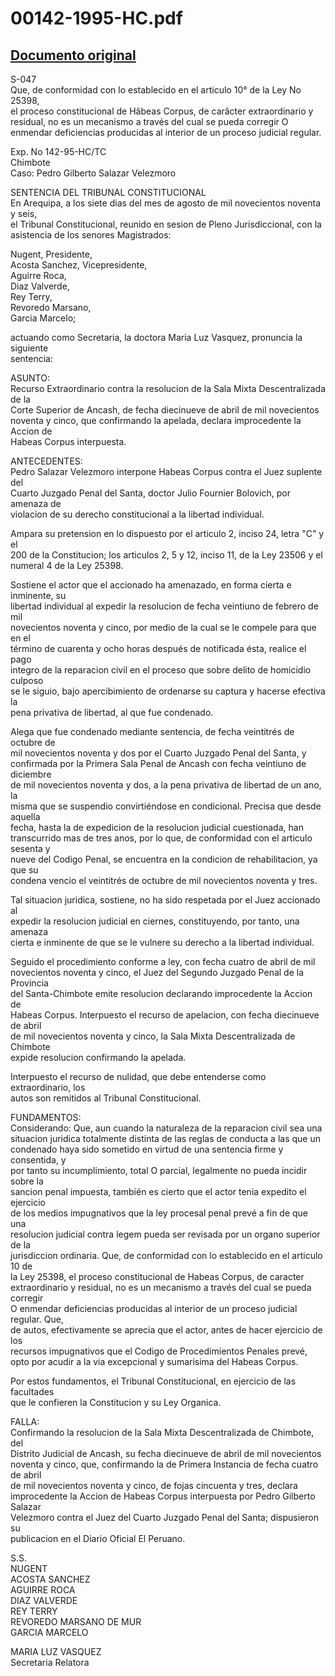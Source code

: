 
00142-1995-HC.pdf
=================
  
[Documento original](https://tc.gob.pe/jurisprudencia/1996/00142-1995-HC.pdf)  
---  
S-047  
Que, de conformidad con lo establecido en el articulo 10° de la Ley No 25398,  
el proceso constitucional de Hâbeas Corpus, de carâcter extraordinario y  
residual, no es un mecanismo a través del cual se pueda corregir O  
enmendar deficiencias producidas al interior de un proceso judicial regular.  

Exp. No 142-95-HC/TC  
Chimbote  
Caso: Pedro Gilberto Salazar Velezmoro  

SENTENCIA DEL TRIBUNAL CONSTITUCIONAL  
En Arequipa, a los siete dias del mes de agosto de mil novecientos noventa y seis,  
el Tribunal Constitucional, reunido en sesion de Pleno Jurisdiccional, con la  
asistencia de los senores Magistrados:  

Nugent,  Presidente,  
Acosta Sanchez,  Vicepresidente,  
Aguirre Roca,  
Diaz Valverde,  
Rey Terry,  
Revoredo Marsano,  
Garcia Marcelo;  

actuando como Secretaria, la doctora Maria Luz Vasquez, pronuncia la siguiente  
sentencia:  

ASUNTO:  
Recurso Extraordinario contra la resolucion de la Sala Mixta Descentralizada de la  
Corte Superior de Ancash, de fecha diecinueve de abril de mil novecientos  
noventa y cinco, que confirmando la apelada, declara improcedente la Accion de  
Habeas Corpus interpuesta.  

ANTECEDENTES:  
Pedro Salazar Velezmoro interpone Habeas Corpus contra el Juez suplente del  
Cuarto Juzgado Penal del Santa, doctor Julio Fournier Bolovich, por amenaza de  
violacion de su derecho constitucional a la libertad individual.  

Ampara su pretension en lo dispuesto por el articulo 2, inciso 24, letra "C" y el  
200 de la Constitucion; los articulos 2, 5 y 12, inciso 11, de la Ley 23506 y el  
numeral 4 de la Ley 25398.  

Sostiene el actor que el accionado ha amenazado, en forma cierta e inminente, su  
libertad individual al expedir la resolucion de fecha veintiuno de febrero de mil  
novecientos noventa y cinco, por medio de la cual se le compele para que en el  
término de cuarenta y ocho horas después de notificada ésta, realice el pago  
integro de la reparacion civil en el proceso que sobre delito de homicidio culposo  
se le siguio, bajo apercibimiento de ordenarse su captura y hacerse efectiva la  
pena privativa de libertad, al que fue condenado.  

Alega que fue condenado mediante sentencia, de fecha veintitrés de octubre de  
mil novecientos noventa y dos por el Cuarto Juzgado Penal del Santa, y  
confirmada por la Primera Sala Penal de Ancash con fecha veintiuno de diciembre  
de mil novecientos noventa y dos, a la pena privativa de libertad de un ano, la  
misma que se suspendio convirtiéndose en condicional. Precisa que desde aquella  
fecha, hasta la de expedicion de la resolucion judicial cuestionada, han  
transcurrido mas de tres anos, por lo que, de conformidad con el articulo sesenta y  
nueve del Codigo Penal, se encuentra en la condicion de rehabilitacion, ya que su  
condena vencio el veintitrés de octubre de mil novecientos noventa y tres.  

Tal situacion juridica, sostiene, no ha sido respetada por el Juez accionado al  
expedir la resolucion judicial en ciernes, constituyendo, por tanto, una amenaza  
cierta e inminente de que se le vulnere su derecho a la libertad individual.  

Seguido el procedimiento conforme a ley, con fecha cuatro de abril de mil  
novecientos noventa y cinco, el Juez del Segundo Juzgado Penal de la Provincia  
del Santa-Chimbote emite resolucion declarando improcedente la Accion de  
Habeas Corpus. Interpuesto el recurso de apelacion, con fecha diecinueve de abril  
de mil novecientos noventa y cinco, la Sala Mixta Descentralizada de Chimbote  
expide resolucion confirmando la apelada.  

Interpuesto el recurso de nulidad, que debe entenderse como extraordinario, los  
autos son remitidos al Tribunal Constitucional.  

FUNDAMENTOS:  
Considerando: Que, aun cuando la naturaleza de la reparacion civil sea una  
situacion juridica totalmente distinta de las reglas de conducta a las que un  
condenado haya sido sometido en virtud de una sentencia firme y consentida, y  
por tanto su incumplimiento, total O parcial, legalmente no pueda incidir sobre la  
sancion penal impuesta, también es cierto que el actor tenia expedito el ejercicio  
de los medios impugnativos que la ley procesal penal prevé a fin de que una  
resolucion judicial contra legem pueda ser revisada por un organo superior de la  
jurisdiccion ordinaria. Que, de conformidad con lo establecido en el articulo 10 de  
la Ley 25398, el proceso constitucional de Habeas Corpus, de caracter  
extraordinario y residual, no es un mecanismo a través del cual se pueda corregir  
O enmendar deficiencias producidas al interior de un proceso judicial regular. Que,  
de autos, efectivamente se aprecia que el actor, antes de hacer ejercicio de los  
recursos impugnativos que el Codigo de Procedimientos Penales prevé, opto por 
acudir a la via excepcional y sumarisima del Habeas Corpus. 

Por estos fundamentos, el Tribunal Constitucional, en ejercicio de las facultades   
que le confieren la Constitucion y su Ley Organica.  

FALLA:  
Confirmando la resolucion de la Sala Mixta Descentralizada de Chimbote, del  
Distrito Judicial de Ancash, su fecha diecinueve de abril de mil novecientos  
noventa y cinco, que, confirmando la de Primera Instancia de fecha cuatro de abril  
de mil novecientos noventa y cinco, de fojas cincuenta y tres, declara  
improcedente la Accion de Habeas Corpus interpuesta por Pedro Gilberto Salazar  
Velezmoro contra el Juez del Cuarto Juzgado Penal del Santa; dispusieron su  
publicacion en el Diario Oficial El Peruano.  

S.S.  
NUGENT  
ACOSTA SANCHEZ  
AGUIRRE ROCA  
DIAZ VALVERDE  
REY TERRY  
REVOREDO MARSANO DE MUR  
GARCIA MARCELO  

MARIA LUZ VASQUEZ  
Secretaria Relatora